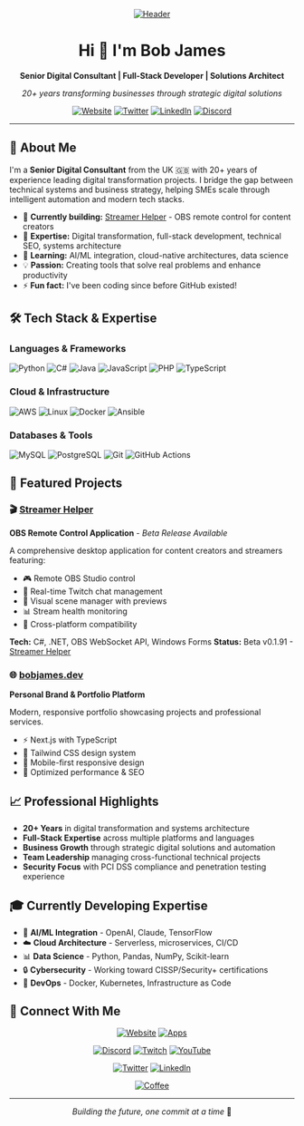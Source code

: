 <div align="center">

[![Header](https://raw.githubusercontent.com/bbbjames/init-bobJames/main/bobJames-SeoHeader.png "Header")](https://bobjames.dev)

# Hi 👋 I'm Bob James

**Senior Digital Consultant | Full-Stack Developer | Solutions Architect**

*20+ years transforming businesses through strategic digital solutions*

[![Website](https://img.shields.io/badge/🌐_Website-bobjames.dev-blue?style=for-the-badge)](https://bobjames.dev)
[![Twitter](https://img.shields.io/badge/🕊️_Twitter-@init__bobjames-1DA1F2?style=for-the-badge)](https://bobjames.dev/twitter)
[![LinkedIn](https://img.shields.io/badge/💼_LinkedIn-bobbjames-0077B5?style=for-the-badge)](https://bobjames.dev/linkedin) 
[![Discord](https://img.shields.io/badge/🎙️_Discord-Community-5865F2?style=for-the-badge)](https://bobjames.dev/discord)

</div>

---

## 🚀 About Me

I'm a **Senior Digital Consultant** from the UK 🇬🇧 with 20+ years of experience leading digital transformation projects. I bridge the gap between
technical systems and business strategy, helping SMEs scale through intelligent automation and modern tech stacks.

- 🔭 **Currently building:** [Streamer Helper](https://github.com/bbbjames/streamer-helper) - OBS remote control for content creators
- 🎯 **Expertise:** Digital transformation, full-stack development, technical SEO, systems architecture
- 🌱 **Learning:** AI/ML integration, cloud-native architectures, data science
- 💡 **Passion:** Creating tools that solve real problems and enhance productivity
- ⚡ **Fun fact:** I've been coding since before GitHub existed!

## 🛠️ Tech Stack & Expertise

### **Languages & Frameworks**
![Python](https://img.shields.io/badge/Python-3776AB?style=flat&logo=python&logoColor=white)
![C#](https://img.shields.io/badge/C%23-239120?style=flat&logo=c-sharp&logoColor=white)
![Java](https://img.shields.io/badge/Java-ED8B00?style=flat&logo=java&logoColor=white)
![JavaScript](https://img.shields.io/badge/JavaScript-F7DF1E?style=flat&logo=javascript&logoColor=black)
![PHP](https://img.shields.io/badge/PHP-777BB4?style=flat&logo=php&logoColor=white)
![TypeScript](https://img.shields.io/badge/TypeScript-007ACC?style=flat&logo=typescript&logoColor=white)

### **Cloud & Infrastructure**
![AWS](https://img.shields.io/badge/AWS-232F3E?style=flat&logo=amazon-aws&logoColor=white)
![Linux](https://img.shields.io/badge/Linux-FCC624?style=flat&logo=linux&logoColor=black)
![Docker](https://img.shields.io/badge/Docker-2496ED?style=flat&logo=docker&logoColor=white)
![Ansible](https://img.shields.io/badge/Ansible-EE0000?style=flat&logo=ansible&logoColor=white)

### **Databases & Tools**
![MySQL](https://img.shields.io/badge/MySQL-4479A1?style=flat&logo=mysql&logoColor=white)
![PostgreSQL](https://img.shields.io/badge/PostgreSQL-316192?style=flat&logo=postgresql&logoColor=white)
![Git](https://img.shields.io/badge/Git-F05032?style=flat&logo=git&logoColor=white)
![GitHub Actions](https://img.shields.io/badge/GitHub_Actions-2088FF?style=flat&logo=github-actions&logoColor=white)

## 🎯 Featured Projects

### 🎬 [Streamer Helper](https://github.com/bbbjames/streamer-helper)
**OBS Remote Control Application** - *Beta Release Available*

A comprehensive desktop application for content creators and streamers featuring:
- 🎮 Remote OBS Studio control
- 💬 Real-time Twitch chat management
- 🎨 Visual scene manager with previews
- 📊 Stream health monitoring
- 🔧 Cross-platform compatibility

**Tech:** C#, .NET, OBS WebSocket API, Windows Forms
**Status:** Beta v0.1.91 - [Streamer Helper](https://bobjames.dev/apps/streamer-helper)

### 🌐 [bobjames.dev](https://bobjames.dev)
**Personal Brand & Portfolio Platform**

Modern, responsive portfolio showcasing projects and professional services.
- ⚡ Next.js with TypeScript
- 🎨 Tailwind CSS design system
- 📱 Mobile-first responsive design
- 🚀 Optimized performance & SEO

## 📈 Professional Highlights

- **20+ Years** in digital transformation and systems architecture
- **Full-Stack Expertise** across multiple platforms and languages
- **Business Growth** through strategic digital solutions and automation
- **Team Leadership** managing cross-functional technical projects
- **Security Focus** with PCI DSS compliance and penetration testing experience

## 🎓 Currently Developing Expertise

- 🤖 **AI/ML Integration** - OpenAI, Claude, TensorFlow
- ☁️ **Cloud Architecture** - Serverless, microservices, CI/CD
- 📊 **Data Science** - Python, Pandas, NumPy, Scikit-learn
- 🔒 **Cybersecurity** - Working toward CISSP/Security+ certifications
- 🐳 **DevOps** - Docker, Kubernetes, Infrastructure as Code

## 🌟 Connect With Me

<div align="center">

[![Website](https://img.shields.io/badge/🌐_Portfolio-bobjames.dev-blue?style=for-the-badge&logo=safari&logoColor=white)](https://bobjames.dev)
[![Apps](https://img.shields.io/badge/📱_My_Apps-bobjames.dev/apps-purple?style=for-the-badge&logo=windows&logoColor=white)](https://bobjames.dev/apps)

[![Discord](https://img.shields.io/badge/🎙️_Discord-Join_Community-5865F2?style=for-the-badge&logo=discord&logoColor=white)](https://bobjames.dev/discord)
[![Twitch](https://img.shields.io/badge/🎮_Twitch-Live_Coding-9146FF?style=for-the-badge&logo=twitch&logoColor=white)](https://bobjames.dev/twitch)
[![YouTube](https://img.shields.io/badge/▶️_YouTube-Tech_Content-FF0000?style=for-the-badge&logo=youtube&logoColor=white)](https://bobjames.dev/youtube)

[![Twitter](https://img.shields.io/badge/🕊️_Twitter-@init__bobjames-1DA1F2?style=for-the-badge&logo=twitter&logoColor=white)](https://bobjames.dev/twitter)
[![LinkedIn](https://img.shields.io/badge/💼_LinkedIn-Professional-0077B5?style=for-the-badge&logo=linkedin&logoColor=white)](https://bobjames.dev/linkedin)

[![Coffee](https://img.shields.io/badge/☕_Buy_Me_Coffee-Support_My_Work-FFDD00?style=for-the-badge&logo=buy-me-a-coffee&logoColor=black)](https://bobjames.dev/coffee)

</div>

---

<div align="center">

*Building the future, one commit at a time* 🚀

</div>
